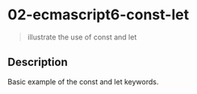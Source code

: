 # 02-ecmascript6-const-let
> illustrate the use of const and let

## Description
Basic example of the const and let keywords.
